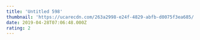```yaml
---
title: 'Untitled 598'
thumbnail: 'https://ucarecdn.com/263a2998-e24f-4829-abfb-d0075f3ea685/'
date: 2019-04-28T07:06:48.000Z
rating: 2
---
```

